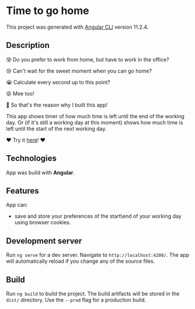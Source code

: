 # Time to go home

This project was generated with [Angular CLI](https://github.com/angular/angular-cli) version 11.2.4.

## Description

😰 Do you prefer to work from home, but have to work in the office?

😢 Can't wait for the sweet moment when you can go home? 

😭 Calculate every second up to this point? 

😡 Mee too!

🥳 So that's the reason why I built this app! 

This app shows timer of how much time is left until the end of the working day. Or (if it's still a working day at this moment) shows how much time is left until the start of the next working day.

❤️ Try it [here](https://timetogoho.me)! ❤️

## Technologies

App was build with **Angular**.

## Features

App can:
* save and store your preferences of the start\end of your working day using browser cookies.

## Development server

Run `ng serve` for a dev server. Navigate to `http://localhost:4200/`. The app will automatically reload if you change any of the source files.

## Build

Run `ng build` to build the project. The build artifacts will be stored in the `dist/` directory. Use the `--prod` flag for a production build.
